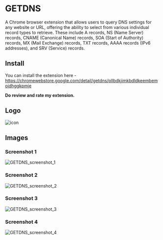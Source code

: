 # GETDNS
A Chrome browser extension that allows users to query DNS settings for any website or URL, offering the ability to select from various individual record types to retrieve. These include A records, NS (Name Server) records, CNAME (Canonical Name) records, SOA (Start of Authority) records, MX (Mail Exchange) records, TXT records, AAAA records (IPv6 addresses), and SRV (Service) records.
## Install
You can install the extension here - https://chromewebstore.google.com/detail/getdns/pllbdkjimkbdldkeembemoidhggkpmje

**Do review and rate my extension.**
## Logo
![icon](https://github.com/user-attachments/assets/3c0cf609-fa7e-4724-876a-46119cf6abae)
## Images
### Screenshot 1

![GETDNS_screenshot_1](https://github.com/user-attachments/assets/87686757-34cd-4ca9-89b5-37719da4b8db)

### Screenshot 2
![GETDNS_screenshot_2](https://github.com/user-attachments/assets/87c61977-6a7f-4a2c-8ec7-39745b3b876f)

### Screenshot 3
![GETDNS_screenshot_3](https://github.com/user-attachments/assets/c69caf99-bc2f-4f4a-8cb5-82a6edd4a876)

### Screenshot 4
![GETDNS_screenshot_4](https://github.com/user-attachments/assets/2c3ba7ee-ec27-49a3-855a-895bc8ec37d0)



